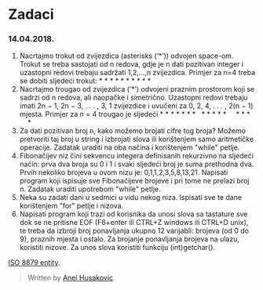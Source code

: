 
# Zadaci
### 14.04.2018.

1. Nacrtajmo trokut od zvijezdica (asterisks  (‘*’))  odvojen space-om. Trokut se treba sastojati od n redova, gdje je n dati pozitivan integer i uzastopni redovi trebaju sadržati 1,2,...,n zvijezdica. Primjer za n=4 treba se dobiti sljedeći trokut:
\*
\* *
\* * *
\* * * *
2. Nacrtajmo trougao od zvijezdica  (‘*’) odvojeni praznim prostorom koji se sadrzi od n redova, ali naopačke i simetrično. Uzastopni redovi trebaju imati 2n − 1, 2n − 3, . . . , 3, 1 zvijezdice i uvučeni za 0, 2, 4, . . . , 2(n − 1) mjesta. Primjer za n = 4 trougao je sljedeći
&ast; &ast; &ast; &ast; &ast; &ast; &ast;
&nbsp; &ast; &ast; &ast; &ast; &ast;
&nbsp; &nbsp; &ast; &ast; &ast; 
&nbsp; &nbsp; &nbsp; &ast; 
3. Za dati pozitivan broj n, kako možemo brojati cifre tog broja? Možemo pretvoriti taj broj u string i izbrojati slova ili korištenjem samo aritmetičke operacije. Zadatak uraditi na oba načina i korištenjem "while" petlje.
4. Fibonačijev niz čini sekvencu integera definisanih rekurzivno na sljedeći način: prva dva broja su 0 i 1 i svaki sljedeći broj je suma prethodna dva. Prvih nekoliko brojeva u ovom nizu je: 0,1,1,2,3,5,8,13,21. Napisati program koji ispisuje sve Fibonačijeve brojeve i pri tome ne prelazi broj n. Zadatak uraditi upotrebom "while" petlje.
5. Neka su zadati dani u sedmici u vidu nekog niza. Ispisati sve te dane korištenjem "for" petlje i nizova.
6. Napisati program koji trazi od korisnika da unosi slova sa tastature sve dok se ne pritisne EOF (F6+enter ili CTRL+Z windows ili CTRL+D unix), te treba da izbroji broj ponavljanja ukupno 12 varijabli: brojeva (od 0 do 9), praznih mjesta i ostalo. Za brojanje ponavljanja brojeva na ulazu, koristiti nizove. Za unos slova koristiti funkciju (int)getchar(). 



[ISO 8879 entity](http://www.ams.org/STIX/table01.html).
> Written by [Anel Husakovic](https://github.com/an31).
